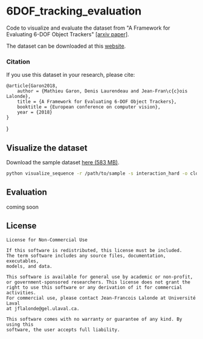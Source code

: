 # 6DOF_tracking_evaluation
Code to visualize and evaluate the dataset from "A Framework for Evaluating 6-DOF Object Trackers" [\[arxiv paper\]](https://arxiv.org/abs/1803.10075).

The dataset can be downloaded at this [website](http://vision.gel.ulaval.ca/~jflalonde/projects/6dofObjectTracking/index.html).

### Citation

If you use this dataset in your research, please cite:

	@article{Garon2018,
		author = {Mathieu Garon, Denis Laurendeau and Jean-Fran\c{c}ois Lalonde},
		title = {A Framework for Evaluating 6-DOF Object Trackers},
		booktitle = {European conference on computer vision},
		year = {2018}
	}

}


## Visualize the dataset

Download the sample dataset [here (583 MB)](http://rachmaninoff.gel.ulaval.ca/static/6dofobjecttracking/sample.tar.gz).
```bash
python visualize_sequence -r /path/to/sample -s interaction_hard -o clock
```

## Evaluation
coming soon

## License

```
License for Non-Commercial Use

If this software is redistributed, this license must be included.
The term software includes any source files, documentation, executables,
models, and data.

This software is available for general use by academic or non-profit,
or government-sponsored researchers. This license does not grant the
right to use this software or any derivation of it for commercial activities.
For commercial use, please contact Jean-Francois Lalonde at Université Laval
at jflalonde@gel.ulaval.ca.

This software comes with no warranty or guarantee of any kind. By using this
software, the user accepts full liability.
```